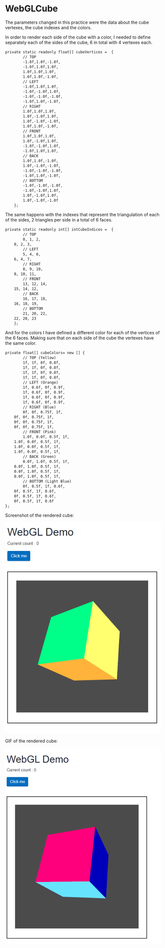 # WebGLCube

The parameters changed in this practice were the data about the cube vertexes, the cube indexes and the colors.

In order to render each side of the cube with a color, I needed to define separately each of the sides of the cube, 6 in total with 4 vertexes each.

```
private static readonly float[] cubeVertices =  {
        // TOP
        -1.0f,1.0f,-1.0f,
        -1.0f,1.0f,1.0f,
        1.0f,1.0f,1.0f,
        1.0f,1.0f,-1.0f,
        // LEFT
        -1.0f,1.0f,1.0f,
        -1.0f,-1.0f,1.0f,
        -1.0f,-1.0f,-1.0f,
        -1.0f,1.0f,-1.0f,
        // RIGHT
        1.0f,1.0f,1.0f,
        1.0f,-1.0f,1.0f,
        1.0f,-1.0f,-1.0f,
        1.0f,1.0f,-1.0f,
        // FRONT
        1.0f,1.0f,1.0f,
        1.0f,-1.0f,1.0f,
        -1.0f,-1.0f,1.0f,
        -1.0f,1.0f,1.0f,
        // BACK
        1.0f,1.0f,-1.0f,
        1.0f,-1.0f,-1.0f,
        -1.0f,-1.0f,-1.0f,
        -1.0f,1.0f,-1.0f,
        // BOTTOM
        -1.0f,-1.0f,-1.0f,
        -1.0f,-1.0f,1.0f,
        1.0f,-1.0f,1.0f,
        1.0f,-1.0f,-1.0f
    };
```

The same happens with the indexes that represent the triangulation of each of the sides, 2 triangles per side in a total of 6 faces.

```
private static readonly int[] intCubeIndices =  {
        // TOP
        0, 1, 2,
	0, 2, 3,
        // LEFT
        5, 4, 6,
	6, 4, 7,
        // RIGHT
        8, 9, 10,
	8, 10, 11,
        // FRONT
        13, 12, 14,
	15, 14, 12,
        // BACK
        16, 17, 18,
	16, 18, 19,
        // BOTTOM
        21, 20, 22,
	22, 20, 23
    };
```

And for the colors I have defined a different color for each of the vertices of the 6 faces. Making sure that on each side of the cube the vertexes have the same color.

```
private float[] cubeColors= new [] {
    	// TOP (Yellow)
    	1f, 1f, 0f, 0.8f,
    	1f, 1f, 0f, 0.8f,
    	1f, 1f, 0f, 0.8f,
    	1f, 1f, 0f, 0.8f,
    	// LEFT (Orange)
    	1f, 0.6f, 0f, 0.9f,
    	1f, 0.6f, 0f, 0.9f,
    	1f, 0.6f, 0f, 0.9f,
    	1f, 0.6f, 0f, 0.9f,
    	// RIGHT (Blue)
    	0f, 0f, 0.75f, 1f,
	0f, 0f, 0.75f, 1f,
	0f, 0f, 0.75f, 1f,
	0f, 0f, 0.75f, 1f,
    	// FRONT (Pink)
    	1.0f, 0.0f, 0.5f, 1f,
	1.0f, 0.0f, 0.5f, 1f,
	1.0f, 0.0f, 0.5f, 1f,
	1.0f, 0.0f, 0.5f, 1f,
    	// BACK (Green)
    	0.0f, 1.0f, 0.5f, 1f,
	0.0f, 1.0f, 0.5f, 1f,
	0.0f, 1.0f, 0.5f, 1f,
	0.0f, 1.0f, 0.5f, 1f,
    	// BOTTOM (Light Blue)
    	0f, 0.5f, 1f, 0.6f,
	0f, 0.5f, 1f, 0.6f,
	0f, 0.5f, 1f, 0.6f,
	0f, 0.5f, 1f, 0.6f
};
```


Screenshot of the rendered cube:

![img](./img/WebGLCube.PNG)


GIF of the rendered cube:

![gif](./GIF/WebGLCube.gif)


